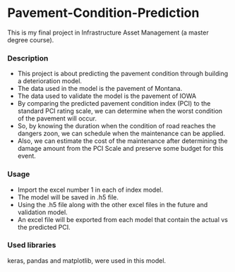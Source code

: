 # Pavement-Condition-Prediction

This is my final project in Infrastructure Asset Management (a master degree course).

### Description
- This project is about predicting the pavement condition through building a deterioration model.
- The data used in the model is the pavement of Montana.
- The data used to validate the model is the pavement of IOWA 
- By comparing the predicted pavement condition index (PCI) to the standard PCI rating scale, we can determine when the worst condition of the pavement will occur. 
- So, by knowing the duration when the condition of road reaches the dangers zoon, we can schedule when the maintenance can be applied.
- Also, we can estimate the cost of the maintenance after determining the damage amount from the PCI Scale and preserve some budget for this event.

### Usage
- Import the excel number 1 in each of index model.
- The model will be saved in .h5 file.
- Using the .h5 file along with the other excel files in the future and validation model.
- An excel file will be exported from each model that contain the actual vs the predicted PCI.

### Used libraries 
keras, pandas and matplotlib, were used in this model.
